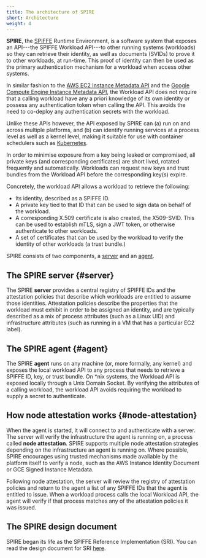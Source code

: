 ```yaml
---
title: The architecture of SPIRE
short: Architecture
weight: 4
---
```


**SPIRE**, the [SPIFFE](/spiffe) Runtime Environment, is a software system that exposes an API---the SPIFFE Workload API---to other running systems (workloads) so they can retrieve their identity, as well as documents (SVIDs) to prove it to other workloads, at run-time. This proof of identity can then be used as the primary authentication mechanism for a workload when access other systems.

In similar fashion to the [AWS EC2 Instance Metadata API](https://docs.aws.amazon.com/AWSEC2/latest/UserGuide/ec2-instance-metadata.html) and the [Google Compute Engine Instance Metadata API](https://cloud.google.com/compute/docs/storing-retrieving-metadata), the Workload API does not require that a calling workload have any a priori knowledge of its own identity or possess any authentication token when calling the API. This avoids the need to co-deploy any authentication secrets with the workload.

Unlike these APIs however, the API exposed by SPIRE can (a) run on and across multiple platforms, and (b) can identify running services at a process level as well as a kernel level, making it suitable for use with container schedulers such as [Kubernetes](https://kubernetes.io).

In order to minimise exposure from a key being leaked or compromised, all private keys (and corresponding certificates) are short lived, rotated frequently and automatically. Workloads can request new keys and trust bundles from the Workload API before the corresponding key(s) expire.

Concretely, the workload API allows a workload to retrieve the following:

* Its identity, described as a SPIFFE ID.
* A private key tied to that ID that can be used to sign data on behalf of the workload.
* A corresponding X.509 certificate is also created, the X509-SVID. This can be used to establish mTLS, sign a JWT token, or otherwise authenticate to other workloads.
* A set of certificates that can be used by the workload to verify the identity of other workloads (a trust bundle.)

SPIRE consists of two components, a [server](#server) and an [agent](#agent).

## The SPIRE server {#server}

The SPIRE **server** provides a central registry of SPIFFE IDs and the attestation policies that describe which workloads are entitled to assume those identities. Attestation policies describe the properties that the workload must exhibit in order to be assigned an identity, and are typically described as a mix of process attributes (such as a Linux UID) and infrastructure attributes (such as running in a VM that has a particular EC2 label).

## The SPIRE agent {#agent}

The SPIRE **agent** runs on any machine (or, more formally, any kernel) and exposes the local workload API to any process that needs to retrieve a SPIFFE ID, key, or trust bundle. On *nix systems, the Workload API is exposed locally through a Unix Domain Socket. By verifying the attributes of a calling workload, the workload API avoids requiring the workload to supply a secret to authenticate.

## How node attestation works {#node-attestation}

When the agent is started, it will connect to and authenticate with a server. The server will verify the infrastructure the agent is running on, a process called **node attestation**. SPIRE supports multiple node attestation strategies depending on the infrastructure an agent is running on. Where possible, SPIRE encourages using trusted mechanisms made available by the platform itself to verify a node, such as the AWS Instance Identity Document or GCE Signed Instance Metadata.

Following node attestation, the server will review the registry of attestation policies and return to the agent a list of any SPIFFE IDs that the agent is entitled to issue. When a workload process calls the local Workload API, the agent will verify if that process matches any of the attestation policies it was issued.

## The SPIRE design document

SPIRE began its life as the SPIFFE Reference Implementation (SRI). You can read the design document for SRI [here](https://docs.google.com/document/d/1RZnBfj8I5xs8Yi_BPEKBRp0K3UnIJYTDg_31rfTt4j8/edit).
